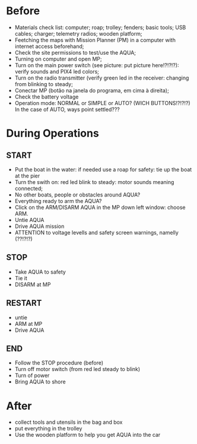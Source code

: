 # Before

- Materials check list: computer; roap; trolley; fenders; basic tools; USB cables; charger; telemetry radios; wooden platform;
- Feetching the maps with Mission Planner (PM) in a computer with internet access beforehand;
- Check the site permissions to test/use the AQUA;
- Turning on computer and open MP;
- Turn on the main power switch (see picture: put picture here!?!?!?): verify sounds and PIX4 led colors;
- Turn on the radio transmitter (verify green led in the receiver: changing from blinking to steady;
- Conectar MP (botão na janela do programa, em cima à direita);
- Check the battery voltage
- Operation mode: NORMAL or SIMPLE or AUTO? (WICH BUTTONS!?!?!?) In the case of AUTO, ways point settled???

# During Operations

## START
- Put the boat in the water: if needed use a roap for safety: tie up the boat at the pier
- Turn the swith on: red led blink to steady: motor sounds meaning connected;
- No other boats, people or obstacles around AQUA?
- Everything ready to arm the AQUA?
- Click on the ARM/DISARM AQUA in the MP down left window: choose ARM.
- Untie AQUA
- Drive AQUA mission
- ATTENTION to voltage levells and safety screen warnings, namelly (??!?!?)

## STOP

- Take AQUA to safety
- Tie it
- DISARM at MP

## RESTART

- untie
- ARM at MP
- Drive AQUA

## END

- Follow the STOP procedure (before)
- Turn off motor switch (from red led steady to blink)
- Turn of power
- Bring AQUA to shore

# After

- collect tools and utensils in the bag and box
- put everything in the trolley
- Use the wooden platform to help you get AQUA into the car
